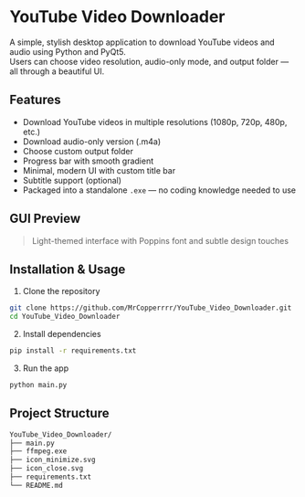 # YouTube Video Downloader

A simple, stylish desktop application to download YouTube videos and audio using Python and PyQt5.  
Users can choose video resolution, audio-only mode, and output folder — all through a beautiful UI.

## Features

- Download YouTube videos in multiple resolutions (1080p, 720p, 480p, etc.)
- Download audio-only version (.m4a)
- Choose custom output folder
- Progress bar with smooth gradient
- Minimal, modern UI with custom title bar
- Subtitle support (optional)
- Packaged into a standalone `.exe` — no coding knowledge needed to use

## GUI Preview

> Light-themed interface with Poppins font and subtle design touches  

## Installation & Usage


1. Clone the repository

```bash
git clone https://github.com/MrCopperrrr/YouTube_Video_Downloader.git
cd YouTube_Video_Downloader
```

2. Install dependencies

```bash
pip install -r requirements.txt
```

3. Run the app

```bash
python main.py
```

## Project Structure
```bash
YouTube_Video_Downloader/
├── main.py
├── ffmpeg.exe
├── icon_minimize.svg
├── icon_close.svg
├── requirements.txt
└── README.md
```



